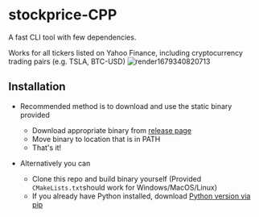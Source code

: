 # stockprice-CPP
A fast CLI tool with few dependencies.

Works for all tickers listed on Yahoo Finance, including cryptocurrency trading pairs (e.g. TSLA, BTC-USD)
![render1679340820713](https://user-images.githubusercontent.com/95553476/226446974-3a6a2124-a225-44f8-8f61-a8521a74b916.gif)


## Installation
- Recommended method is to download and use the static binary provided
    - Download appropriate binary from [release page](https://github.com/Thomas-mcinally/stockprice-CPP/releases/) 
    - Move binary to location that is in PATH
    - That's it!

- Alternatively you can
  - Clone this repo and build binary yourself (Provided `CMakeLists.txt`should work for Windows/MacOS/Linux)
  - If you already have Python installed, download [Python version via pip](https://github.com/Thomas-mcinally/stockprice)


